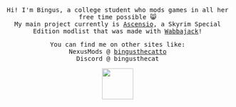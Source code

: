 <p align="center">
  <samp>
    Hi! I'm Bingus, a college student who mods games in all her free time possible 😸</a>
    <br>My main project currently is <a href="https://github.com/Oghma-Infinium/Ascensio">Ascensio</a>, a Skyrim Special Edition modlist that was made with <a href="https://www.wabbajack.org/#/">Wabbajack</a>!
    </samp>
</p>

<p align="center">
  <samp>
    You can find me on other sites like:
    <br>NexusMods @ <a href="https://www.nexusmods.com/users/40930935">bingusthecatto</a>
    <br>Discord @ bingusthecat
  </samp>
</p>

<p align="center">
  <samp>
    <img src="https://gifs4crds.carrd.co/assets/images/gallery08/3af19898.gif" width="70px">
  </samp>
</p>
